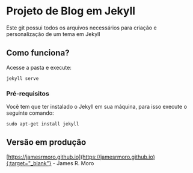 # Projeto de Blog em Jekyll

Este git possui todos os arquivos necessários para criação e personalização de um tema em Jekyll

## Como funciona?

Acesse a pasta e execute:

```
jekyll serve
```

### Pré-requisitos

Você tem que ter instalado o Jekyll em sua máquina, para isso execute o seguinte comando:

```
sudo apt-get install jekyll
```

## Versão em produção

[https://jamesrmoro.github.io](https://jamesrmoro.github.io){:target="_blank"} - James R. Moro

